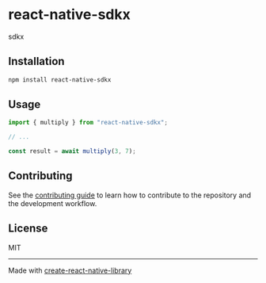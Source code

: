 # react-native-sdkx
sdkx
## Installation

```sh
npm install react-native-sdkx
```

## Usage

```js
import { multiply } from "react-native-sdkx";

// ...

const result = await multiply(3, 7);
```

## Contributing

See the [contributing guide](CONTRIBUTING.md) to learn how to contribute to the repository and the development workflow.

## License

MIT

---

Made with [create-react-native-library](https://github.com/callstack/react-native-builder-bob)
